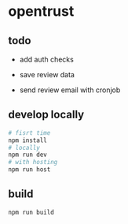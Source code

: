 # opentrust

## todo

- add auth checks

- save review data

- send review email with cronjob

## develop locally

``` bash
# fisrt time
npm install
# locally
npm run dev
# with hosting
npm run host
```

## build

``` bash
npm run build
```